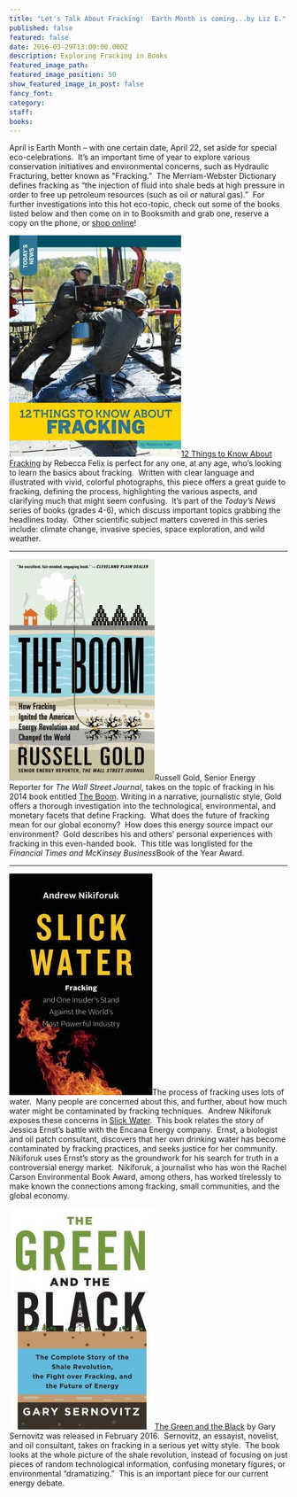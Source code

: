 ```yaml
---
title: "Let's Talk About Fracking!  Earth Month is coming...by Liz E."
published: false
featured: false
date: 2016-03-29T13:00:00.000Z
description: Exploring Fracking in Books
featured_image_path:
featured_image_position: 50
show_featured_image_in_post: false
fancy_font:
category:
staff:
books:
---
```



April is Earth Month – with one certain date, April 22, set aside for special eco-celebrations.  It’s an important time of year to explore various conservation initiatives and environmental concerns, such as Hydraulic Fracturing, better known as "Fracking.”  The Merriam-Webster Dictionary defines fracking as “the injection of fluid into shale beds at high pressure in order to free up petroleum resources (such as oil or natural gas).”  For further investigations into this hot eco-topic, check out some of the books listed below and then come on in to Booksmith and grab one, reserve a copy on the phone, or [shop online](http://www.brooklinebooksmith-shop.com/search/site)!

[![](/uploads/versions/12-things-to-know-about-fracking---x----311-400x---.jpg)](http://www.brooklinebooksmith-shop.com/book/9781632350893)[12 Things to Know About Fracking](http://www.brooklinebooksmith-shop.com/book/9781632350893) by Rebecca Felix is perfect for any one, at any age, who’s looking to learn the basics about fracking.  Written with clear language and illustrated with vivid, colorful photographs, this piece offers a great guide to fracking, defining the process, highlighting the various aspects, and clarifying much that might seem confusing.  It’s part of the *Today’s News* series of books (grades 4-6), which discuss important topics grabbing the headlines today.  Other scientific subject matters covered in this series include: climate change, invasive species, space exploration, and wild weather.

---

[![](/uploads/versions/the-boom---x----263-400x---.jpg)](http://www.brooklinebooksmith-shop.com/book/9781451692297)Russell Gold, Senior Energy Reporter for *The Wall Street Journal*, takes on the topic of fracking in his 2014 book entitled [The Boom](http://www.brooklinebooksmith-shop.com/book/9781451692297). Writing in a narrative, journalistic style, Gold offers a thorough investigation into the technological, environmental, and monetary facets that define Fracking.  What does the future of fracking mean for our global economy?  How does this energy source impact our environment?  Gold describes his and others’ personal experiences with fracking in this even-handed book.  This title was longlisted for the *Financial Times and McKinsey Business*Book of the Year Award.

---

[![](/uploads/versions/slick-water---x----259-400x---.jpg)](http://www.brooklinebooksmith-shop.com/book/9781771640763)The process of fracking uses lots of water.  Many people are concerned about this, and further, about how much water might be contaminated by fracking techniques.  Andrew Nikiforuk exposes these concerns in [Slick Water](http://www.brooklinebooksmith-shop.com/book/9781771640763).  This book relates the story of Jessica Ernst’s battle with the Encana Energy company.  Ernst, a biologist and oil patch consultant, discovers that her own drinking water has become contaminated by fracking practices, and seeks justice for her community.  Nikiforuk uses Ernst’s story as the groundwork for his search for truth in a controversial energy market.  Nikiforuk, a journalist who has won the Rachel Carson Environmental Book Award, among others, has worked tirelessly to make known the connections among fracking, small communities, and the global economy.

[![](/uploads/versions/green-and-the-black---x----263-400x---.jpg)](http://www.brooklinebooksmith-shop.com/book/9781250080660)[The Green and the Black](http://www.brooklinebooksmith-shop.com/book/9781250080660) by Gary Sernovitz was released in February 2016.  Sernovitz, an essayist, novelist, and oil consultant, takes on fracking in a serious yet witty style.  The book looks at the whole picture of the shale revolution, instead of focusing on just pieces of random technological information, confusing monetary figures, or environmental “dramatizing.”  This is an important piece for our current energy debate.